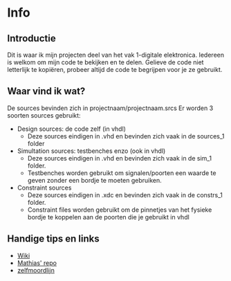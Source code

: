 # Info
## Introductie
Dit is waar ik mijn projecten deel van het vak 1-digitale elektronica.
Iedereen is welkom om mijn code te bekijken en te delen.
Gelieve de code niet letterlijk te kopiëren, probeer altijd de code te begrijpen voor je ze gebruikt.

## Waar vind ik wat?
De sources bevinden zich in projectnaam/projectnaam.srcs
Er worden 3 soorten sources gebruikt:
* Design sources: de code zelf (in vhdl)
	* Deze sources eindigen in .vhd en bevinden zich vaak in de sources_1 folder
* Simultation sources: testbenches enzo (ook in vhdl)
	* Deze sources eindigen in .vhd en bevinden zich vaak in de sim_1 folder.
	* Testbenches worden gebruikt om signalen/poorten een waarde te geven zonder een bordje te moeten gebruiken.
* Constraint sources
	* Deze sources eindigen in .xdc en bevinden zich vaak in de constrs_1 folder.
	* Constraint files worden gebruikt om de pinnetjes van het fysieke bordje te koppelen aan de poorten die je gebruikt in vhdl
	
## Handige tips en links
* [Wiki]([https://github.com/WatcherWhale/DigitalElectronics/wiki](https://github.com/WatcherWhale/DigitalElectronics/wiki?fbclid=IwAR0Nv1RKBLPfQE-klfs6RANYyPt30QRyBN2Z2aBA4Enmcau1n1RwMy-GZjw))  
* [Mathias' repo]([https://github.com/WatcherWhale/DigitalElectronics](https://github.com/WatcherWhale/DigitalElectronics?fbclid=IwAR17vg1ft30vdusxQycFidYsqtGyZaqxvTViK3r8aK1ha74MBK6Hvx81l_w))
* [zelfmoordlijn]([https://www.zelfmoord1813.be/](https://www.zelfmoord1813.be/))  


